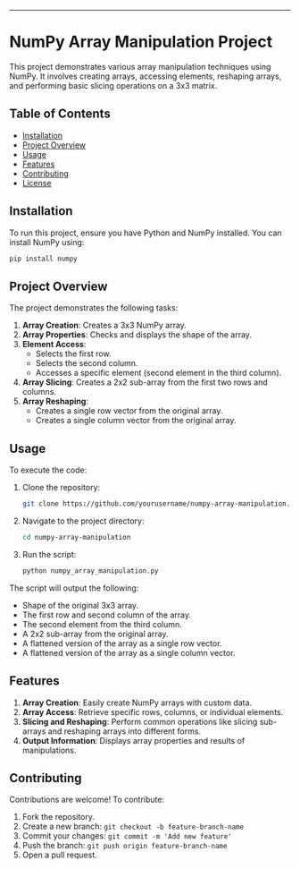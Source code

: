 

---

# NumPy Array Manipulation Project

This project demonstrates various array manipulation techniques using NumPy. It involves creating arrays, accessing elements, reshaping arrays, and performing basic slicing operations on a 3x3 matrix.

## Table of Contents
- [Installation](#installation)
- [Project Overview](#project-overview)
- [Usage](#usage)
- [Features](#features)
- [Contributing](#contributing)
- [License](#license)

## Installation

To run this project, ensure you have Python and NumPy installed. You can install NumPy using:
```bash
pip install numpy
```

## Project Overview

The project demonstrates the following tasks:

1. **Array Creation**: Creates a 3x3 NumPy array.
2. **Array Properties**: Checks and displays the shape of the array.
3. **Element Access**:
   - Selects the first row.
   - Selects the second column.
   - Accesses a specific element (second element in the third column).
4. **Array Slicing**: Creates a 2x2 sub-array from the first two rows and columns.
5. **Array Reshaping**:
   - Creates a single row vector from the original array.
   - Creates a single column vector from the original array.

## Usage

To execute the code:

1. Clone the repository:
   ```bash
   git clone https://github.com/yourusername/numpy-array-manipulation.git
   ```
2. Navigate to the project directory:
   ```bash
   cd numpy-array-manipulation
   ```
3. Run the script:
   ```bash
   python numpy_array_manipulation.py
   ```

The script will output the following:
- Shape of the original 3x3 array.
- The first row and second column of the array.
- The second element from the third column.
- A 2x2 sub-array from the original array.
- A flattened version of the array as a single row vector.
- A flattened version of the array as a single column vector.

## Features

1. **Array Creation**: Easily create NumPy arrays with custom data.
2. **Array Access**: Retrieve specific rows, columns, or individual elements.
3. **Slicing and Reshaping**: Perform common operations like slicing sub-arrays and reshaping arrays into different forms.
4. **Output Information**: Displays array properties and results of manipulations.

## Contributing

Contributions are welcome! To contribute:
1. Fork the repository.
2. Create a new branch: `git checkout -b feature-branch-name`
3. Commit your changes: `git commit -m 'Add new feature'`
4. Push the branch: `git push origin feature-branch-name`
5. Open a pull request.

